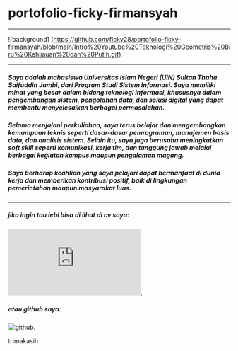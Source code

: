 # portofolio-ficky-firmansyah
---
![background] (https://github.com/ficky28/portofolio-ficky-firmansyah/blob/main/Intro%20Youtube%20Teknologi%20Geometris%20Biru%20Kehijauan%20dan%20Putih.gif)

---

##### Saya adalah mahasiswa Universitas Islam Negeri (UIN) Sultan Thaha Saifuddin Jambi, dari Program Studi Sistem Informasi. Saya memiliki minat yang besar dalam bidang teknologi informasi, khususnya dalam pengembangan sistem, pengolahan data, dan solusi digital yang dapat membantu menyelesaikan berbagai permasalahan.

##### Selama menjalani perkuliahan, saya terus belajar dan mengembangkan kemampuan teknis seperti dasar-dasar pemrograman, manajemen basis data, dan analisis sistem. Selain itu, saya juga berusaha meningkatkan soft skill seperti komunikasi, kerja tim, dan tanggung jawab melalui berbagai kegiatan kampus maupun pengalaman magang.

##### Saya berharap keahlian yang saya pelajari dapat bermanfaat di dunia kerja dan memberikan kontribusi positif, baik di lingkungan pemerintahan maupun masyarakat luas.

---
 ##### jika ingin tau lebi bisa di lihat di cv saya:
 ![cv](https://github.com/ficky28/portofolio-ficky-firmansyah/blob/main/CV-PDF/CV-ficky.pdf).
 ##### atau github saya:
 ![github](https://github.com/kyfirman28).

  trimakasih
